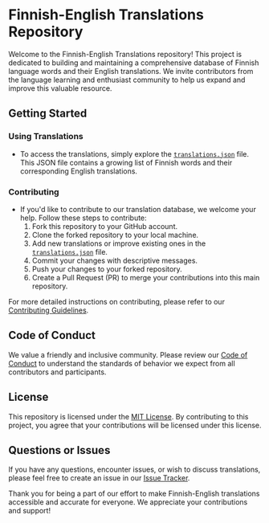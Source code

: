 # Finnish-English Translations Repository

Welcome to the Finnish-English Translations repository! This project is dedicated to building and maintaining a comprehensive database of Finnish language words and their English translations. We invite contributors from the language learning and enthusiast community to help us expand and improve this valuable resource.

## Getting Started

### Using Translations

- To access the translations, simply explore the [`translations.json`](./data/translations.json) file. This JSON file contains a growing list of Finnish words and their corresponding English translations.

### Contributing

- If you'd like to contribute to our translation database, we welcome your help. Follow these steps to contribute:
  1. Fork this repository to your GitHub account.
  2. Clone the forked repository to your local machine.
  3. Add new translations or improve existing ones in the [`translations.json`](./data/translations.json) file.
  4. Commit your changes with descriptive messages.
  5. Push your changes to your forked repository.
  6. Create a Pull Request (PR) to merge your contributions into this main repository.

For more detailed instructions on contributing, please refer to our [Contributing Guidelines](./CONTRIBUTING.md).

## Code of Conduct

We value a friendly and inclusive community. Please review our [Code of Conduct](./CODE_OF_CONDUCT.md) to understand the standards of behavior we expect from all contributors and participants.

## License

This repository is licensed under the [MIT License](./LICENSE). By contributing to this project, you agree that your contributions will be licensed under this license.

## Questions or Issues

If you have any questions, encounter issues, or wish to discuss translations, please feel free to create an issue in our [Issue Tracker](https://github.com/v-limo/suomen-kieli/issues).

Thank you for being a part of our effort to make Finnish-English translations accessible and accurate for everyone. We appreciate your contributions and support!

